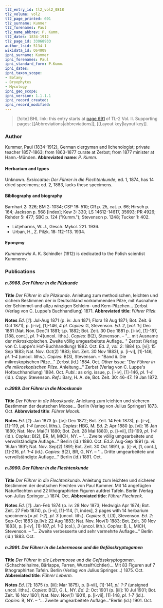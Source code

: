 ```yaml
---
tl2_entry_id: tl2_vol2_0818
tl2_volume: vol2
tl2_page_printed: 691
tl2_surname: Kummer
tl2_forenames: Paul
tl2_name_abbrev: P. Kumm.
tl2_dates: 1834-1912
tl2_page_id: 33068933
author_lsid: 5134-1
wikidata_id: Q64009
ipni_surname: Kummer
ipni_forenames: Paul
ipni_standard_form: P.Kumm.
ipni_dates: 
ipni_taxon_scope: 
- Botany
- Bryophytes
- Mycology
ipni_geo_scope: 
ipni_version: 1.1.1.1
ipni_record_created: 
ipni_record_modified:
---
```



> [!cite] BHL link: this entry starts at [page 691](https://www.biodiversitylibrary.org/page/33068933) of TL-2 Vol. II.
> Supporting pages: [[Abbreviations|abbreviations]], [[Layout key|layout key]].

### Author

Kummer, Paul (1834-1912), German clergyman and lichenologist; private teacher 1857-1863; from 1863-1877 curate at Zerbst; from 1877 minister at Hann.-Münden. 
**Abbreviated name**: *P. Kumm.*

#### Herbarium and types

Unknown.
*Exsiccatae*: *Der Führer in die Flechtenkunde*, ed. 1, 1874, has 14 dried specimens; ed. 2, 1883, lacks these specimens.

#### Bibliography and biography

Barnhart 2: 326; BM 2: 1034; CSP 16: 510; GR p. 25, cat. p. 66; Hirsch p. 164; Jackson p. 568 \[index\]; Kew 3: 330; LS 14612-14617, 35693; PR 4926; Rehder 5: 477; SBC p. 124 ("Kumm."); Stevenson p. 1248; Tucker 1: 402.
- Lütjeharms, W. J., Gesch. Mykol. 221. 1936.
- Urban, H., Z. Pilzk. 18: 112-113. 1934.

#### Eponymy

*Kummerowia* A. K. Schindler (1912) is dedicated to the Polish scientist Kummerov.

### Publications

##### n.3988. Der Führer in die Pilzkunde

**Title**
*Der Führer in die Pilzkunde*. Anleitung zum methodischen, leichten und sichern Bestimmen der in Deutschland vorkommenden Pilze, mit Ausnahme dcr Schimmel-und allzu winzigen Schleim- und Kern-Pilzchen... Zerbst (Verlag von C. Luppe's Buchhandlung) 1871.
**Abbreviated title**: *Führer Pilzk.*

**Notes**
*Ed*. \[*1*\]: Jul-Aug 1871 (p. iv: Jun 1871; Flora 18 Aug 1871; Bot. Zeit. 6 Oct 1871), p. \[i-iv\], \[1\]-146, *4 pl. Copies*: G, Stevenson.
*Ed. 2*, \[*vol. 1*:\] Dec 1881 (Nat. Nov. Dec(1) 1881; t.p. 1882; Bot. Zeit. 30 Dec 1881 p. \[i-iv\], \[1\]-187, \[188, cont.\], *pl. 1-4*(uncol. liths.). *Copies*: B(2), Stevenson. – "... mit Ausname der mikroskopischen. Zweite völlig umgearbeitete Auflage.. " Zerbst (Verlag von C. Luppe's Hof-Buchhandlung) 1882. Oct.
*Ed. 2, vol. 2*: 1884 (p. \[vi\]: 15 Sep 1883; Nat. Nov. Oct(2) 1883; Bot. Zeit. 30 Nov 1883), p. \[i-vi\], \[1\]-146, *pl. 1-4* (uncol. liths.). *Copies*: B(3), Stevenson. – "Band ii. Die mikroskopischen Pilze..." Zerbst (id.) 1884. Oct.
*Other issue*: "*Der Führer in die mikroskopischen Pilze*. Anleitung..." Zerbst (Verlag von C. Luppe's Hofbuchhandlung) 1884. Oct. *Publ*.: as orig. issue, p. \[i-iv\], \[1\]-146, *pl. 1-4* (id.).
*Copy*: Stevenson.
*Ref*.: Bary, H. A. de, Bot. Zeit. 30: 46-47. 19 Jan 1872.

##### n.3989. Der Führer in die Mooskunde

**Title**
*Der Führer in die Mooskunde*. Anleitung zum leichten und sicheren Bestimmen der deutschen Moose... Berlin (Verlag von Julius Springer) 1873. Oct.
**Abbreviated title**: *Führer Moosk.*

**Notes**
*Ed*. \[*1*\]: Jan 1873 (p. \[iv\]: Dec 1872; Bot. Zeit. 14 Feb 1873), p. \[i-v\], \[1\]-119, *pl. 1-4* (uncol. liths.). *Copies*: HBG, M.
*Ed. 2*: Apr 1880 (p. \[vi\]: 16 Jan 1880; Nat. Nov. Mai(1) 1880; Bot. Zeit. 28 Mai 1880), p. \[i-vii\], \[1\]-199, *pl. 1-4* (id.). *Copies*: B(2), BR, M, MICH, NY. – "... Zweite völlig umgearbeitete und vervollständigte Auflage..." Berlin (id.) 1880. Oct.
*Ed.3*: Aug-Sep 1891 (p. vi: 16Jan 1891; Nat. Nov. Sep(2) 1891; Bot. Zeit. 30 Oct 1891), p. \[i\]-vi, \[1, cont.\], \[1\]-216, *pl. 1-4* (id.). *Copies*: B(2), BR, G, NY. – "... Dritte umgearbeitete und vervollständigte Auflage..." Berlin (id.) 1891. Oct.

##### n.3990. Der Führer in die Flechtenkunde

**Title**
*Der Führer in die Flechtenkunde*. Anleitung zum leichten und sicheren Bestimmen der deutschen Flechten von Paul Kummer. Mit 14 angefügten Naturflechten und 22 lithographirten Figuren aufdrei Tafeln. Berlin (Verlag von Julius Springer...) 1874. Oct.
**Abbreviated title**: *Führer Flechtenk.*

**Notes**
*Ed*. \[*1*\]: Jan-Feb 1874 (p. iv: 28 Nov 1873; Hedwigia Apr 1874; Bot. Zeit. 27 Feb 1874), p. \[i-v\], \[1\]-114, \[1, index\], 2 pages with 14 herbarium specimens \[= *pl. 1-2*\], *pl. 3* (uncol. lith.).
*Copies*: B, L(3), Stevenson.
*Ed. 2*: Sep-Oct 1883 (p.\[iv\]: 22 Aug 1883; Nat. Nov. Nov(1) 1883; Bot. Zeit. 30 Nov 1883), p. \[i-iv\], \[1\]-187, *pl. 1-2* (col.), *3* (uncol. lith.). *Copies*: B, L, MICH, Stevenson. – "... Zweite verbesserte und sehr vermehrte Auflage..." Berlin (id.) 1883. Oct.

##### n.3991. Der Führer in die Lebermoose und die Gefässkryptogamen

**Title**
*Der Führer in die Lebermoose und die Gefässkryptogamen*. (Schachtelhalme, Bärlappe, Farren, Wurzelfrüchtler)... Mit 83 Figuren auf 7 lithographirten Tafeln. Berlin (Verlag von Julius Springer...) 1875. Oct.
**Abbreviated title**: *Führer Leberm.*

**Notes**
*Ed*. \[*1*\]: 1875 (p. \[iii\]: Mar 1875), p. \[i-vii\], \[1\]-141, *pl. 1-7* (unsigned uncol. liths.). *Copies*: B(2), G, L, NY.
*Ed. 2*: Oct 1901 (p. \[iii\]: 10 Jul 1901; Bot. Zeit. 16 Nov 1901; Nat. Nov. Nov(1) 1901), p. \[i-vii\], \[1\]-148, *pl. 1-7* (id.). *Copies*: B, NY. – "... Zweite umgearbeitete Auflage..."Berlin (id.) 1901. Oct.


